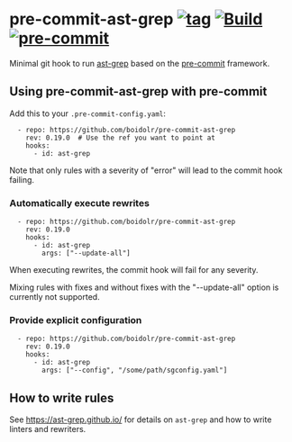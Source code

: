 pre-commit-ast-grep
[![tag](https://img.shields.io/github/v/tag/boidolr/pre-commit-ast-grep?sort=semver)](https://github.com/boidolr/pre-commit-ast-grep/tags)
[![Build](https://github.com/boidolr/pre-commit-ast-grep/actions/workflows/test.yaml/badge.svg)](https://github.com/boidolr/pre-commit-ast-grep/actions/workflows/test.yaml)
[![pre-commit](https://img.shields.io/badge/pre--commit-hook-brightgreen?logo=pre-commit&logoColor=white)](https://github.com/pre-commit/pre-commit)
================


Minimal git hook to run [ast-grep](https://github.com/ast-grep/ast-grep) based on the [pre-commit](https://github.com/pre-commit/pre-commit) framework.

## Using pre-commit-ast-grep with pre-commit

Add this to your `.pre-commit-config.yaml`:
```
  - repo: https://github.com/boidolr/pre-commit-ast-grep
    rev: 0.19.0  # Use the ref you want to point at
    hooks:
      - id: ast-grep
```

Note that only rules with a severity of "error" will lead to the commit hook failing.


### Automatically execute rewrites

```
  - repo: https://github.com/boidolr/pre-commit-ast-grep
    rev: 0.19.0
    hooks:
      - id: ast-grep
        args: ["--update-all"]
```

When executing rewrites, the commit hook will fail for any severity.

Mixing rules with fixes and without fixes with the "--update-all" option is currently not supported.


### Provide explicit configuration

```
  - repo: https://github.com/boidolr/pre-commit-ast-grep
    rev: 0.19.0
    hooks:
      - id: ast-grep
        args: ["--config", "/some/path/sgconfig.yaml"]
```


## How to write rules

See https://ast-grep.github.io/ for details on `ast-grep` and how to write linters and rewriters.